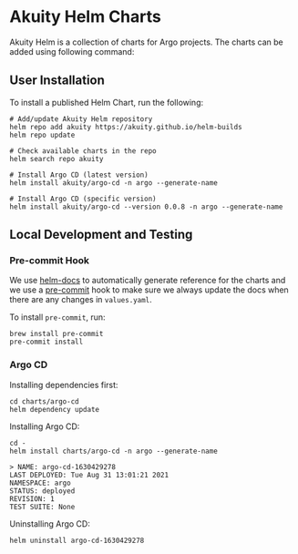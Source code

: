 # Akuity Helm Charts

Akuity Helm is a collection of charts for Argo projects. The charts can be added using following command:

## User Installation

To install a published Helm Chart, run the following:

```
# Add/update Akuity Helm repository
helm repo add akuity https://akuity.github.io/helm-builds
helm repo update

# Check available charts in the repo
helm search repo akuity

# Install Argo CD (latest version)
helm install akuity/argo-cd -n argo --generate-name

# Install Argo CD (specific version)
helm install akuity/argo-cd --version 0.0.8 -n argo --generate-name
```

## Local Development and Testing

### Pre-commit Hook

We use [helm-docs](https://github.com/norwoodj/helm-docs) to automatically generate reference for the charts and we use a [pre-commit](https://pre-commit.com/) hook to make sure we always update the docs when there are any changes in `values.yaml`.

To install `pre-commit`, run:

```
brew install pre-commit
pre-commit install
```

### Argo CD

Installing dependencies first:

```
cd charts/argo-cd
helm dependency update
```

Installing Argo CD:
```
cd -
helm install charts/argo-cd -n argo --generate-name
```


```
> NAME: argo-cd-1630429278
LAST DEPLOYED: Tue Aug 31 13:01:21 2021
NAMESPACE: argo
STATUS: deployed
REVISION: 1
TEST SUITE: None
```

Uninstalling Argo CD:

```
helm uninstall argo-cd-1630429278
```
